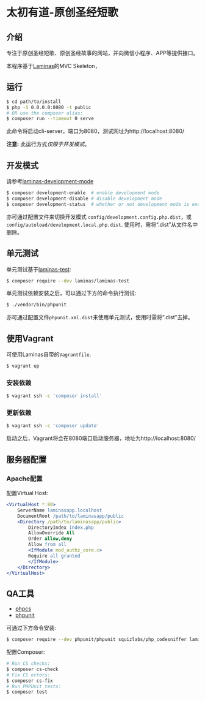 # 太初有道-原创圣经短歌

## 介绍

专注于原创圣经短歌、原创圣经故事的网站，并向微信小程序、APP等提供接口。

本程序基于[Laminas](https://getlaminas.org/)的MVC Skeleton，

## 运行
```bash
$ cd path/to/install
$ php -S 0.0.0.0:8080 -t public
# OR use the composer alias:
$ composer run --timeout 0 serve
```

此命令将启动cli-server，端口为8080，测试网址为http://localhost:8080/

**注意:** 此运行方式*仅限于开发模式*。

## 开发模式

请参考[laminas-development-mode](https://github.com/laminas/laminas-development-mode)

```bash
$ composer development-enable  # enable development mode
$ composer development-disable # disable development mode
$ composer development-status  # whether or not development mode is enabled
```

亦可通过配置文件来切换开发模式
`config/development.config.php.dist`，或`config/autoload/development.local.php.dist`. 使用时，需将“.dist”从文件名中删除。

## 单元测试
单元测试基于[laminas-test](https://docs.laminas.dev/laminas-test/):

  ```bash
  $ composer require --dev laminas/laminas-test
  ```

单元测试依赖安装之后，可以通过下方的命令执行测试:

```bash
$ ./vendor/bin/phpunit
```

亦可通过配置文件`phpunit.xml.dist`来使用单元测试，使用时需将“.dist”去掉。

## 使用Vagrant

可使用Laminas自带的`Vagrantfile`.

```bash
$ vagrant up
```

### 安装依赖
```bash
$ vagrant ssh -c 'composer install'
```

### 更新依赖

```bash
$ vagrant ssh -c 'composer update'
```

启动之后，Vagrant将会在8080端口启动服务器，地址为http://localhost:8080/

## 服务器配置

### Apache配置

配置Virtual Host:

```apache
<VirtualHost *:80>
    ServerName laminasapp.localhost
    DocumentRoot /path/to/laminasapp/public
    <Directory /path/to/laminasapp/public>
        DirectoryIndex index.php
        AllowOverride All
        Order allow,deny
        Allow from all
        <IfModule mod_authz_core.c>
        Require all granted
        </IfModule>
    </Directory>
</VirtualHost>
```

## QA工具

- [phpcs](https://github.com/squizlabs/php_codesniffer)
- [phpunit](https://phpunit.de)

可通过下方命令安装:

```bash
$ composer require --dev phpunit/phpunit squizlabs/php_codesniffer laminas/laminas-test
```

配置Composer:

```bash
# Run CS checks:
$ composer cs-check
# Fix CS errors:
$ composer cs-fix
# Run PHPUnit tests:
$ composer test
```
